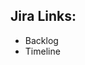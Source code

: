 ## Jira Links: 
<ul>
  <li> <a href='https://2024-2nd-gp08.atlassian.net/jira/software/projects/GP2024/boards/1/backlog?atlOrigin=eyJpIjoiZGZkMDk1MDJjY2Y0NDRmMzhhZTlmNTk0ZWFlZmRmMGIiLCJwIjoiaiJ9'></a>Backlog</li>
  <li> <a href='https://2024-2nd-gp08.atlassian.net/jira/software/projects/GP2024/boards/1/timeline?shared=&atlOrigin=eyJpIjoiMmUyYTVhYTk0YWJmNGY2NWJkMDViMTM4OTM4M2FiN2YiLCJwIjoiaiJ9'></a>Timeline</li>
</ul>
